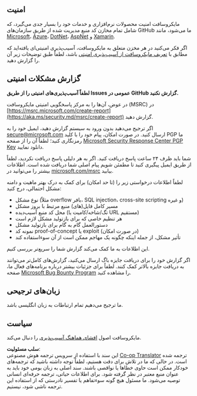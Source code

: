 <!--
CO_OP_TRANSLATOR_METADATA:
{
  "original_hash": "cc205495d4eace1fabcdee963024069f",
  "translation_date": "2025-06-12T11:04:19+00:00",
  "source_file": "SECURITY.md",
  "language_code": "fa"
}
-->
## امنیت

مایکروسافت امنیت محصولات نرم‌افزاری و خدمات خود را بسیار جدی می‌گیرد، که شامل تمام مخازن کد منبع مدیریت شده از طریق سازمان‌های GitHub ما می‌شود، مانند [Microsoft](https://github.com/Microsoft)، [Azure](https://github.com/Azure)، [DotNet](https://github.com/dotnet)، [AspNet](https://github.com/aspnet) و [Xamarin](https://github.com/xamarin).

اگر فکر می‌کنید در هر مخزن متعلق به مایکروسافت، آسیب‌پذیری امنیتی‌ای یافته‌اید که مطابق با [تعریف مایکروسافت از آسیب‌پذیری امنیتی](https://aka.ms/security.md/definition) باشد، لطفاً طبق توضیحات زیر آن را گزارش دهید.

## گزارش مشکلات امنیتی

**لطفاً آسیب‌پذیری‌های امنیتی را از طریق Issues عمومی در GitHub گزارش نکنید.**

در عوض، آن‌ها را به مرکز پاسخگویی امنیتی مایکروسافت (MSRC) در [https://msrc.microsoft.com/create-report](https://aka.ms/security.md/msrc/create-report) گزارش دهید.

اگر ترجیح می‌دهید بدون ورود به سیستم گزارش دهید، ایمیل خود را به [secure@microsoft.com](mailto:secure@microsoft.com) ارسال کنید. در صورت امکان، پیام خود را با کلید PGP ما رمزنگاری کنید؛ لطفاً آن را از صفحه [Microsoft Security Response Center PGP Key](https://aka.ms/security.md/msrc/pgp) دانلود نمایید.

شما باید ظرف ۲۴ ساعت پاسخ دریافت کنید. اگر به هر دلیلی پاسخ دریافت نکردید، لطفاً از طریق ایمیل پیگیری کنید تا مطمئن شویم پیام اصلی شما دریافت شده است. اطلاعات بیشتر را می‌توانید در [microsoft.com/msrc](https://www.microsoft.com/msrc) بیابید.

لطفاً اطلاعات درخواستی زیر را (تا حد امکان) برای کمک به درک بهتر ماهیت و دامنه مشکل احتمالی، درج کنید:

  * نوع مشکل (مثلاً overflow بافر، SQL injection، cross-site scripting و غیره)
  * مسیر کامل فایل(های) منبع مرتبط با بروز مشکل
  * محل کد منبع آسیب‌دیده (تگ/شاخه/کامیت یا URL مستقیم)
  * هر تنظیم خاصی که برای بازتولید مشکل لازم است
  * دستورالعمل گام به گام برای بازتولید مشکل
  * نمونه کد proof-of-concept یا exploit (در صورت امکان)
  * تأثیر مشکل، از جمله اینکه چگونه یک مهاجم ممکن است از آن سوءاستفاده کند

این اطلاعات به ما کمک می‌کند گزارش شما را سریع‌تر بررسی کنیم.

اگر گزارش خود را برای دریافت جایزه باگ ارسال می‌کنید، گزارش‌های کامل‌تر می‌توانند به دریافت جایزه بالاتر کمک کنند. لطفاً برای جزئیات بیشتر درباره برنامه‌های فعال ما، صفحه [Microsoft Bug Bounty Program](https://aka.ms/security.md/msrc/bounty) را مشاهده کنید.

## زبان‌های ترجیحی

ما ترجیح می‌دهیم تمام ارتباطات به زبان انگلیسی باشد.

## سیاست

مایکروسافت اصول [افشای هماهنگ آسیب‌پذیری](https://aka.ms/security.md/cvd) را دنبال می‌کند.

**سلب مسئولیت**:  
این سند با استفاده از سرویس ترجمه هوش مصنوعی [Co-op Translator](https://github.com/Azure/co-op-translator) ترجمه شده است. در حالی که ما در تلاش برای دقت هستیم، لطفاً توجه داشته باشید که ترجمه‌های خودکار ممکن است حاوی خطاها یا نواقصی باشند. سند اصلی به زبان بومی خود باید به عنوان منبع معتبر در نظر گرفته شود. برای اطلاعات حیاتی، ترجمه حرفه‌ای انسانی توصیه می‌شود. ما مسئول هیچ گونه سوءتفاهم یا تفسیر نادرستی که از استفاده این ترجمه ناشی شود، نیستیم.
